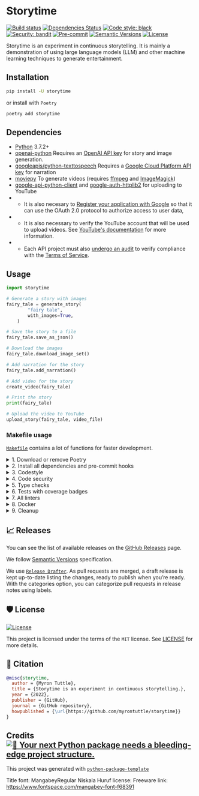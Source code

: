 # Storytime

<div>

[![Build status](https://github.com/myrontuttle/storytime/workflows/build/badge.svg?branch=main&event=push)](https://github.com/myrontuttle/storytime/actions?query=workflow%3Abuild)
[![Dependencies Status](https://img.shields.io/badge/dependencies-up%20to%20date-brightgreen.svg)](https://github.com/myrontuttle/storytime/pulls?utf8=%E2%9C%93&q=is%3Apr%20author%3Aapp%2Fdependabot)
[![Code style: black](https://img.shields.io/badge/code%20style-black-000000.svg)](https://github.com/psf/black)
[![Security: bandit](https://img.shields.io/badge/security-bandit-green.svg)](https://github.com/PyCQA/bandit)
[![Pre-commit](https://img.shields.io/badge/pre--commit-enabled-brightgreen?logo=pre-commit&logoColor=white)](https://github.com/myrontuttle/storytime/blob/master/.pre-commit-config.yaml)
[![Semantic Versions](https://img.shields.io/badge/%20%20%F0%9F%93%A6%F0%9F%9A%80-semantic--versions-e10079.svg)](https://github.com/myrontuttle/storytime/releases)
[![License](https://img.shields.io/github/license/myrontuttle/storytime)](https://github.com/myrontuttle/storytime/blob/main/LICENSE)
<!-- [![codecov](https://codecov.io/gh/myrontuttle/storytime/branch/main/graph/badge.svg)](https://codecov.io/gh/myrontuttle/storytime) -->
<!-- [![Python Version](https://img.shields.io/pypi/pyversions/storytime.svg)](https://pypi.org/project/storytime/) -->

Storytime is an experiment in continuous storytelling. It is mainly a demonstration of using large language models (LLM) and other machine learning techniques to generate entertainment.

</div>


## Installation

```bash
pip install -U storytime
```

or install with `Poetry`

```bash
poetry add storytime
```

## Dependencies

- [Python](https://www.python.org/) 3.7.2+
- [openai-python](https://github.com/openai/openai-python) Requires an [OpenAI API key](https://beta.openai.com/docs/api-reference/authentication) for story and image generation.
- [googleapis/python-texttospeech](https://github.com/googleapis/python-texttospeech) Requires a [Google Cloud Platform API key](https://cloud.google.com/docs/authentication/getting-started) for narration
- [moviepy](https://pypi.org/project/moviepy/) To generate videos (requires [ffmpeg](https://ffmpeg.org/) and [ImageMagick](https://imagemagick.org/index.php))
- [google-api-python-client](https://github.com/googleapis/google-api-python-client) and [google-auth-httplib2](https://pypi.org/project/google-auth-httplib2/) for uploading to YouTube
- - It is also necesary to [Register your application with Google](https://developers.google.com/youtube/registering_an_application) so that it can use the OAuth 2.0 protocol to authorize access to user data,
- - It is also necessary to verify the YouTube account that will be used to upload videos. See [YouTube's documentation](https://support.google.com/youtube/answer/72851?hl=en) for more information.
- - Each API project must also [undergo an audit](https://support.google.com/youtube/contact/yt_api_form) to verify compliance with the [Terms of Service](https://developers.google.com/youtube/terms/api-services-terms-of-service).

## Usage

```python
import storytime

# Generate a story with images
fairy_tale = generate_story(
        "fairy tale",
        with_images=True,
    )

# Save the story to a file
fairy_tale.save_as_json()

# Download the images
fairy_tale.download_image_set()

# Add narration for the story
fairy_tale.add_narration()

# Add video for the story
create_video(fairy_tale)

# Print the story
print(fairy_tale)

# Upload the video to YouTube
upload_story(fairy_tale, video_file)
```

### Makefile usage

[`Makefile`](https://github.com/myrontuttle/storytime/blob/master/Makefile) contains a lot of functions for faster development.

<details>
<summary>1. Download or remove Poetry</summary>
<p>

To download and install Poetry run:

```bash
make poetry-download
```

To uninstall

```bash
make poetry-remove
```

</p>
</details>

<details>
<summary>2. Install all dependencies and pre-commit hooks</summary>
<p>

Install requirements:

```bash
make install
```

Pre-commit hooks coulb be installed after `git init` via

```bash
make pre-commit-install
```

</p>
</details>

<details>
<summary>3. Codestyle</summary>
<p>

Automatic formatting uses `pyupgrade`, `isort` and `black`.

```bash
make codestyle

# or use synonym
make formatting
```

Codestyle checks only, without rewriting files:

```bash
make check-codestyle
```

> Note: `check-codestyle` uses `isort`, `black` and `darglint` library

Update all dev libraries to the latest version using one comand

```bash
make update-dev-deps
```

</p>
</details>

<details>
<summary>4. Code security</summary>
<p>

```bash
make check-safety
```

This command launches `Poetry` integrity checks as well as identifies security issues with `Safety` and `Bandit`.

```bash
make check-safety
```

</p>
</details>

<details>
<summary>5. Type checks</summary>
<p>

Run `mypy` static type checker

```bash
make mypy
```

</p>
</details>

<details>
<summary>6. Tests with coverage badges</summary>
<p>

Run `pytest`

```bash
make test
```

</p>
</details>

<details>
<summary>7. All linters</summary>
<p>

Of course there is a command to ~~rule~~ run all linters in one:

```bash
make lint
```

the same as:

```bash
make test && make check-codestyle && make mypy && make check-safety
```

</p>
</details>

<details>
<summary>8. Docker</summary>
<p>

```bash
make docker-build
```

which is equivalent to:

```bash
make docker-build VERSION=latest
```

Remove docker image with

```bash
make docker-remove
```

More information [about docker](https://github.com/myrontuttle/storytime/tree/master/docker).

</p>
</details>

<details>
<summary>9. Cleanup</summary>
<p>
Delete pycache files

```bash
make pycache-remove
```

Remove package build

```bash
make build-remove
```

Delete .DS_STORE files

```bash
make dsstore-remove
```

Remove .mypycache

```bash
make mypycache-remove
```

Or to remove all above run:

```bash
make cleanup
```

</p>
</details>

## 📈 Releases

You can see the list of available releases on the [GitHub Releases](https://github.com/myrontuttle/storytime/releases) page.

We follow [Semantic Versions](https://semver.org/) specification.

We use [`Release Drafter`](https://github.com/marketplace/actions/release-drafter). As pull requests are merged, a draft release is kept up-to-date listing the changes, ready to publish when you’re ready. With the categories option, you can categorize pull requests in release notes using labels.

## 🛡 License

[![License](https://img.shields.io/github/license/myrontuttle/storytime)](https://github.com/myrontuttle/storytime/blob/master/LICENSE)

This project is licensed under the terms of the `MIT` license. See [LICENSE](https://github.com/myrontuttle/storytime/blob/master/LICENSE) for more details.

## 📃 Citation

```bibtex
@misc{storytime,
  author = {Myron Tuttle},
  title = {Storytime is an experiment in continuous storytelling.},
  year = {2022},
  publisher = {GitHub},
  journal = {GitHub repository},
  howpublished = {\url{https://github.com/myrontuttle/storytime}}
}
```

## Credits [![🚀 Your next Python package needs a bleeding-edge project structure.](https://img.shields.io/badge/python--package--template-%F0%9F%9A%80-brightgreen)](https://github.com/TezRomacH/python-package-template)

This project was generated with [`python-package-template`](https://github.com/TezRomacH/python-package-template)

Title font: MangabeyRegular Niskala Huruf
license: Freeware
link: https://www.fontspace.com/mangabey-font-f68391
